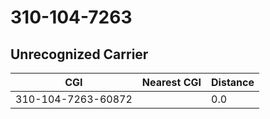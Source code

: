 # 310-104-7263
## Unrecognized Carrier


| CGI | Nearest CGI | Distance |
|-----|-------------|----------|
| 310-104-7263-60872 |  | 0.0 |
